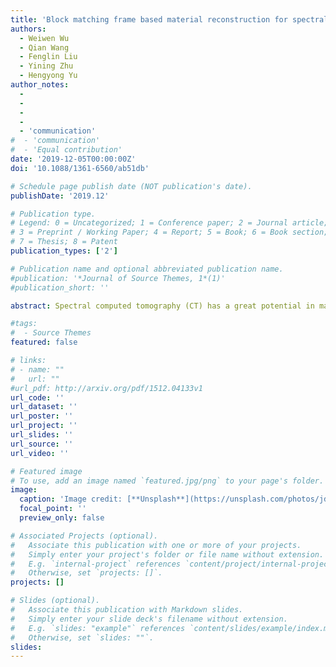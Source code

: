 ```yaml
---
title: 'Block matching frame based material reconstruction for spectral CT'
authors:
  - Weiwen Wu
  - Qian Wang
  - Fenglin Liu
  - Yining Zhu
  - Hengyong Yu
author_notes:
  -
  -
  -
  -
  - 'communication'
#  - 'communication'
#  - 'Equal contribution'
date: '2019-12-05T00:00:00Z'
doi: '10.1088/1361-6560/ab51db'

# Schedule page publish date (NOT publication's date).
publishDate: '2019.12'

# Publication type.
# Legend: 0 = Uncategorized; 1 = Conference paper; 2 = Journal article;
# 3 = Preprint / Working Paper; 4 = Report; 5 = Book; 6 = Book section;
# 7 = Thesis; 8 = Patent
publication_types: ['2']

# Publication name and optional abbreviated publication name.
#publication: '*Journal of Source Themes, 1*(1)'
#publication_short: ''

abstract: Spectral computed tomography (CT) has a great potential in material identification and decomposition. To achieve high-quality material composition images and further suppress the x-ray beam hardening artifacts, we first propose a one-step material reconstruction model based on Taylor's first-order expansion. Then, we develop a basic material reconstruction method named material simultaneous algebraic reconstruction technique (MSART). Considering the local similarity of each material image, we incorporate a powerful block matching frame (BMF) into the material reconstruction (MR) model and generate a BMF based MR (BMFMR) method. Because the BMFMR model contains the L 0-norm problem, we adopt a split-Bregman method for optimization. The numerical simulation and physical phantom experiment results validate the correctness of the material reconstruction algorithms and demonstrate that the BMF regularization outperforms the total variation and no-local mean regularizations.

#tags:
#  - Source Themes
featured: false

# links:
# - name: ""
#   url: ""
#url_pdf: http://arxiv.org/pdf/1512.04133v1
url_code: ''
url_dataset: ''
url_poster: ''
url_project: ''
url_slides: ''
url_source: ''
url_video: ''

# Featured image
# To use, add an image named `featured.jpg/png` to your page's folder.
image:
  caption: 'Image credit: [**Unsplash**](https://unsplash.com/photos/jdD8gXaTZsc)'
  focal_point: ''
  preview_only: false

# Associated Projects (optional).
#   Associate this publication with one or more of your projects.
#   Simply enter your project's folder or file name without extension.
#   E.g. `internal-project` references `content/project/internal-project/index.md`.
#   Otherwise, set `projects: []`.
projects: []

# Slides (optional).
#   Associate this publication with Markdown slides.
#   Simply enter your slide deck's filename without extension.
#   E.g. `slides: "example"` references `content/slides/example/index.md`.
#   Otherwise, set `slides: ""`.
slides:
---
```

